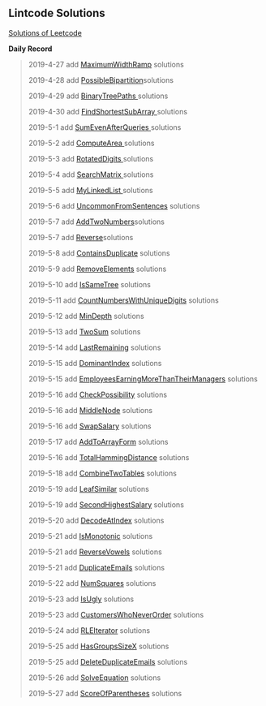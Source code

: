 ## **Lintcode Solutions**

[Solutions of Leetcode](https://leetcode-cn.com/problems/rotate-image/ "Solutions of Leetcode")

**Daily Record**

> 2019-4-27 add [MaximumWidthRamp](https://github.com/MiZhuo/LeetCode/blob/master/Java/src/main/java/LeetCode20190427/MaximumWidthRamp.java) solutions
> 
> 2019-4-28 add [PossibleBipartition](https://github.com/MiZhuo/LeetCode/blob/master/Java/src/main/java/LeetCode20190428/PossibleBipartition.java)solutions
> 
> 2019-4-29 add [BinaryTreePaths ](https://github.com/MiZhuo/LeetCode/blob/master/Java/src/main/java/LeetCode20190429/BinaryTreePaths.java)solutions
> 
> 2019-4-30 add [FindShortestSubArray ](https://github.com/MiZhuo/LeetCode/blob/master/Java/src/main/java/LeetCode20190430/FindShortestSubArray.java)solutions
> 
> 2019-5-1 add [SumEvenAfterQueries ](https://github.com/MiZhuo/LeetCode/blob/master/Java/src/main/java/LeetCode20190501/SumEvenAfterQueries.java)solutions
> 
> 2019-5-2 add [ComputeArea ](https://github.com/MiZhuo/LeetCode/blob/master/Java/src/main/java/LeetCode20190502/ComputeArea.java)solutions
> 
> 2019-5-3 add [RotatedDigits ](https://github.com/MiZhuo/LeetCode/blob/master/Java/src/main/java/LeetCode20190503/RotatedDigits.java)solutions
> 
> 2019-5-4 add [SearchMatrix ](https://github.com/MiZhuo/LeetCode/blob/master/Java/src/main/java/LeetCode20190504/SearchMatrix.java)solutions
> 
> 2019-5-5 add [MyLinkedList ](https://github.com/MiZhuo/LeetCode/blob/master/Java/src/main/java/LeetCode20190505/MyLinkedList.java)solutions
> 
> 2019-5-6 add [UncommonFromSentences](https://github.com/MiZhuo/LeetCode/blob/master/Java/src/main/java/LeetCode20190506/UncommonFromSentences.java) solutions
> 
> 2019-5-7 add [AddTwoNumbers](https://github.com/MiZhuo/LeetCode/blob/master/Java/src/main/java/LeetCode20190507/AddTwoNumbers.java)solutions
> 
> 2019-5-7 add [Reverse](https://github.com/MiZhuo/LeetCode/blob/master/Java/src/main/java/LeetCode20190507/Reverse.java)solutions
> 
> 2019-5-8 add [ContainsDuplicate](https://github.com/MiZhuo/LeetCode/blob/master/Java/src/main/java/LeetCode20190508/ContainsDuplicate.java) solutions
> 
> 2019-5-9 add [RemoveElements](https://github.com/MiZhuo/LeetCode/blob/master/Java/src/main/java/LeetCode20190509/RemoveElements.java) solutions
> 
> 2019-5-10 add [IsSameTree](https://github.com/MiZhuo/LeetCode/blob/master/Java/src/main/java/LeetCode20190510/IsSameTree.java) solutions
> 
> 2019-5-11 add [CountNumbersWithUniqueDigits](https://github.com/MiZhuo/LeetCode/blob/master/Java/src/main/java/LeetCode20190511/CountNumbersWithUniqueDigits.java) solutions
> 
> 2019-5-12 add [MinDepth](https://github.com/MiZhuo/LeetCode/blob/master/Java/src/main/java/LeetCode20190512/MinDepth.java) solutions
> 
> 2019-5-13 add [TwoSum](https://github.com/MiZhuo/LeetCode/blob/master/Java/src/main/java/LeetCode20190513/TwoSum.java) solutions
> 
> 2019-5-14 add [LastRemaining](https://github.com/MiZhuo/LeetCode/blob/master/Java/src/main/java/LeetCode20190514/LastRemaining.java) solutions
> 
> 2019-5-15 add [DominantIndex](https://github.com/MiZhuo/LeetCode/blob/master/Java/src/main/java/LeetCode20190515/DominantIndex.java) solutions
> 
> 2019-5-15 add [EmployeesEarningMoreThanTheirManagers](https://github.com/MiZhuo/LeetCode/blob/master/Java/src/main/java/LeetCodeMySql/MySql20190515/EmployeesEarningMoreThanTheirManagers.sql) solutions
> 
> 2019-5-16 add [CheckPossibility](https://github.com/MiZhuo/LeetCode/blob/master/Java/src/main/java/LeetCode20190516/CheckPossibility.java) solutions
> 
> 2019-5-16 add [MiddleNode](https://github.com/MiZhuo/LeetCode/blob/master/Java/src/main/java/LeetCode20190516/MiddleNode.java) solutions
> 
> 2019-5-16 add [SwapSalary](https://github.com/MiZhuo/LeetCode/blob/master/Java/src/main/java/LeetCodeMySql/MySql20190516/SwapSalary.sql) solutions
> 
> 2019-5-17 add [AddToArrayForm](https://github.com/MiZhuo/LeetCode/blob/master/Java/src/main/java/LeetCode20190517/AddToArrayForm.java) solutions
> 
> 2019-5-16 add [TotalHammingDistance](https://github.com/MiZhuo/LeetCode/blob/master/Java/src/main/java/LeetCode20190518/TotalHammingDistance.java) solutions
> 
> 2019-5-18 add [CombineTwoTables](https://github.com/MiZhuo/LeetCode/blob/master/Java/src/main/java/LeetCodeMySql/MySql20190518/CombineTwoTables.sql) solutions
> 
> 2019-5-19 add [LeafSimilar](https://github.com/MiZhuo/LeetCode/blob/master/Java/src/main/java/LeetCode20190519/LeafSimilar.java) solutions
> 
> 2019-5-19 add [SecondHighestSalary](https://github.com/MiZhuo/LeetCode/blob/master/Java/src/main/java/LeetCodeMySql/MySql20190519/SecondHighestSalary.sql) solutions
> 
> 2019-5-20 add [DecodeAtIndex](https://github.com/MiZhuo/LeetCode/blob/master/Java/src/main/java/LeetCode20190520/DecodeAtIndex.java) solutions
> 
> 2019-5-21 add [IsMonotonic](https://github.com/MiZhuo/LeetCode/blob/master/Java/src/main/java/LeetCode20190521/IsMonotonic.java) solutions
> 
> 2019-5-21 add [ReverseVowels](https://github.com/MiZhuo/LeetCode/blob/master/Java/src/main/java/LeetCode20190521/ReverseVowels.java) solutions
> 
> 2019-5-21 add [DuplicateEmails](https://github.com/MiZhuo/LeetCode/blob/master/Java/src/main/java/LeetCodeMySql/MySql20190521/DuplicateEmails.sql) solutions
> 
> 2019-5-22 add [NumSquares](https://github.com/MiZhuo/LeetCode/blob/master/Java/src/main/java/LeetCode20190522/NumSquares.java) solutions
> 
> 2019-5-23 add [IsUgly](https://github.com/MiZhuo/LeetCode/blob/master/Java/src/main/java/LeetCode20190523/IsUgly.java) solutions
> 
> 2019-5-23 add [CustomersWhoNeverOrder](https://github.com/MiZhuo/LeetCode/blob/master/Java/src/main/java/LeetCodeMySql/MySql20190523/CustomersWhoNeverOrder.sql) solutions
> 
> 2019-5-24 add [RLEIterator](https://github.com/MiZhuo/LeetCode/blob/master/Java/src/main/java/LeetCode20190524/RLEIterator.java) solutions
> 
> 2019-5-25 add [HasGroupsSizeX](https://github.com/MiZhuo/LeetCode/blob/master/Java/src/main/java/LeetCode20190525/HasGroupsSizeX.java) solutions
> 
> 2019-5-25 add [DeleteDuplicateEmails](https://github.com/MiZhuo/LeetCode/blob/master/Java/src/main/java/LeetCodeMySql/MySql20190525/DeleteDuplicateEmails.sql) solutions
> 
> 2019-5-26 add [SolveEquation](https://github.com/MiZhuo/LeetCode/blob/master/Java/src/main/java/LeetCode20190526/SolveEquation.java) solutions
> 
> 2019-5-27 add [ScoreOfParentheses](https://github.com/MiZhuo/LeetCode/blob/master/Java/src/main/java/LeetCode20190527/ScoreOfParentheses.java) solutions
